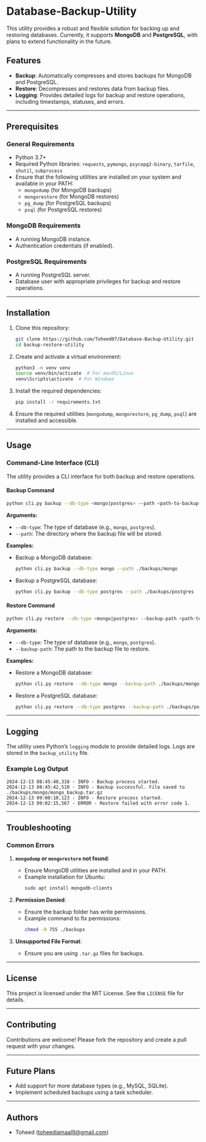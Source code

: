 # Database-Backup-Utility

This utility provides a robust and flexible solution for backing up and restoring databases. Currently, it supports **MongoDB** and **PostgreSQL**, with plans to extend functionality in the future.

## Features
- **Backup**: Automatically compresses and stores backups for MongoDB and PostgreSQL.
- **Restore**: Decompresses and restores data from backup files.
- **Logging**: Provides detailed logs for backup and restore operations, including timestamps, statuses, and errors.

---

## Prerequisites

### General Requirements
- Python 3.7+
- Required Python libraries: `requests`, `pymongo`, `psycopg2-binary`, `tarfile`, `shutil`, `subprocess`
- Ensure that the following utilities are installed on your system and available in your PATH:
  - `mongodump` (for MongoDB backups)
  - `mongorestore` (for MongoDB restores)
  - `pg_dump` (for PostgreSQL backups)
  - `psql` (for PostgreSQL restores)

### MongoDB Requirements
- A running MongoDB instance.
- Authentication credentials (if enabled).

### PostgreSQL Requirements
- A running PostgreSQL server.
- Database user with appropriate privileges for backup and restore operations.

---

## Installation
1. Clone this repository:
    ```bash
    git clone https://github.com/Toheed07/Database-Backup-Utility.git
    cd backup-restore-utility
    ```

2. Create and activate a virtual environment:
    ```bash
    python3 -m venv venv
    source venv/bin/activate  # For macOS/Linux
    venv\Scripts\activate  # For Windows
    ```

3. Install the required dependencies:
    ```bash
    pip install -r requirements.txt
    ```

4. Ensure the required utilities (`mongodump`, `mongorestore`, `pg_dump`, `psql`) are installed and accessible.

---

## Usage
### Command-Line Interface (CLI)
The utility provides a CLI interface for both backup and restore operations.

#### Backup Command
```bash
python cli.py backup --db-type <mongo|postgres> --path <path-to-backup-folder>
```

**Arguments:**
- `--db-type`: The type of database (e.g., `mongo`, `postgres`).
- `--path`: The directory where the backup file will be stored.

**Examples:**
- Backup a MongoDB database:
    ```bash
    python cli.py backup --db-type mongo --path ./backups/mongo
    ```
- Backup a PostgreSQL database:
    ```bash
    python cli.py backup --db-type postgres --path ./backups/postgres
    ```

#### Restore Command
```bash
python cli.py restore --db-type <mongo|postgres> --backup-path <path-to-backup-file>
```

**Arguments:**
- `--db-type`: The type of database (e.g., `mongo`, `postgres`).
- `--backup-path`: The path to the backup file to restore.

**Examples:**
- Restore a MongoDB database:
    ```bash
    python cli.py restore --db-type mongo --backup-path ./backups/mongo/mongo_backup.tar.gz
    ```
- Restore a PostgreSQL database:
    ```bash
    python cli.py restore --db-type postgres --backup-path ./backups/postgres/postgres_backup.tar.gz
    ```

---

## Logging
The utility uses Python’s `logging` module to provide detailed logs. Logs are stored in the `backup_utility` file.

### Example Log Output
```
2024-12-13 08:45:40,318 - INFO - Backup process started.
2024-12-13 08:45:42,510 - INFO - Backup successful. File saved to ./backups/mongo/mongo_backup.tar.gz
2024-12-13 09:00:10,123 - INFO - Restore process started.
2024-12-13 09:02:15,567 - ERROR - Restore failed with error code 1.
```

---

## Troubleshooting

### Common Errors
1. **`mongodump` or `mongorestore` not found**:
   - Ensure MongoDB utilities are installed and in your PATH.
   - Example installation for Ubuntu:
     ```bash
     sudo apt install mongodb-clients
     ```

2. **Permission Denied**:
   - Ensure the backup folder has write permissions.
   - Example command to fix permissions:
     ```bash
     chmod -R 755 ./backups
     ```

3. **Unsupported File Format**:
   - Ensure you are using `.tar.gz` files for backups.

---

## License
This project is licensed under the MIT License. See the `LICENSE` file for details.

---

## Contributing
Contributions are welcome! Please fork the repository and create a pull request with your changes.

---

## Future Plans
- Add support for more database types (e.g., MySQL, SQLite).
- Implement scheduled backups using a task scheduler.

---

## Authors
- Toheed (toheedjamaal9@gmail.com)

